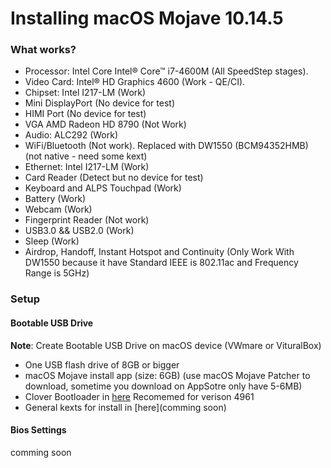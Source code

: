 Installing macOS Mojave 10.14.5
==================
### What works?
- Processor: Intel Core Intel® Core™ i7-4600M (All SpeedStep stages).
- Video Card: Intel® HD Graphics 4600 (Work - QE/CI).
- Chipset: Intel I217-LM (Work)
- Mini DisplayPort (No device for test)
- HIMI Port (No device for test)
- VGA AMD Radeon HD 8790 (Not Work)
- Audio: ALC292 (Work)
- WiFi/Bluetooth (Not work). Replaced with DW1550 (BCM94352HMB) (not native - need some kext)
- Ethernet: Intel I217-LM (Work)
- Card Reader (Detect but no device for test)
- Keyboard and ALPS Touchpad (Work)
- Battery (Work)
- Webcam (Work)
- Fingerprint Reader (Not work)
- USB3.0 && USB2.0 (Work)
- Sleep (Work)
- Airdrop, Handoff, Instant Hotspot and Continuity (Only Work With DW1550 because it have Standard IEEE is 802.11ac and Frequency Range is 5GHz)
### Setup
#### Bootable USB Drive
<strong>Note</strong>: Create Bootable USB Drive on macOS device (VWmare or VituralBox)
- One USB flash drive of 8GB or bigger
- macOS Mojave install app (size: 6GB) (use macOS Mojave Patcher to download, sometime you download on AppSotre only have 5-6MB)
- Clover Bootloader in [here](https://sourceforge.net/projects/cloverefiboot/) Recomemed for verison 4961
- General kexts for install in [here](comming soon)
#### Bios Settings
comming soon
